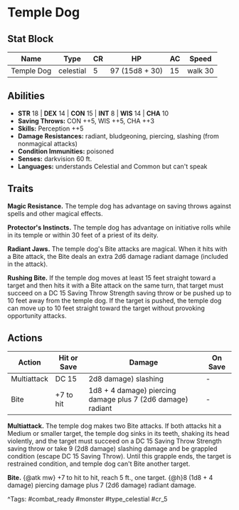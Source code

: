 # Temple Dog

## Stat Block

| Name | Type | CR | HP | AC | Speed |
|------|------|----|----|----|-------|
| Temple Dog | celestial | 5 | 97 (15d8 + 30) | 15 | walk 30 |

## Abilities

- **STR** 18 | **DEX** 14 | **CON** 15 | **INT** 8 | **WIS** 14 | **CHA** 10
- **Saving Throws:** CON ++5, WIS ++5, CHA ++3  
- **Skills:** Perception ++5  
- **Damage Resistances:** radiant, bludgeoning, piercing, slashing (from nonmagical attacks)  
- **Condition Immunities:** poisoned  
- **Senses:** darkvision 60 ft.  
- **Languages:** understands Celestial and Common but can't speak

## Traits

**Magic Resistance.** The temple dog has advantage on saving throws against spells and other magical effects.

**Protector's Instincts.** The temple dog has advantage on initiative rolls while in its temple or within 30 feet of a priest of its deity.

**Radiant Jaws.** The temple dog's Bite attacks are magical. When it hits with a Bite attack, the Bite deals an extra 2d6 damage radiant damage (included in the attack).

**Rushing Bite.** If the temple dog moves at least 15 feet straight toward a target and then hits it with a Bite attack on the same turn, that target must succeed on a DC 15 Saving Throw Strength saving throw or be pushed up to 10 feet away from the temple dog. If the target is pushed, the temple dog can move up to 10 feet straight toward the target without provoking opportunity attacks.


## Actions

| Action | Hit or Save | Damage | On Save |
|--------|--------------|--------|----------|
| Multiattack | DC 15 | 2d8 damage) slashing | - |
| Bite | +7 to hit | 1d8 + 4 damage) piercing damage plus 7 (2d6 damage) radiant | - |

**Multiattack.** The temple dog makes two Bite attacks. If both attacks hit a Medium or smaller target, the temple dog sinks in its teeth, shaking its head violently, and the target must succeed on a DC 15 Saving Throw Strength saving throw or take 9 (2d8 damage) slashing damage and be grappled condition (escape DC 15 Saving Throw). Until this grapple ends, the target is restrained condition, and temple dog can't Bite another target.

**Bite.** {@atk mw} +7 to hit to hit, reach 5 ft., one target. {@h}8 (1d8 + 4 damage) piercing damage plus 7 (2d6 damage) radiant damage.


^Tags: #combat_ready #monster #type_celestial #cr_5